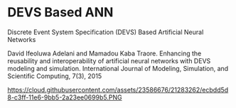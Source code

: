 # DEVS Based ANN
Discrete Event System Specification (DEVS) Based Artificial Neural Networks 

David Ifeoluwa Adelani and Mamadou Kaba Traore.  Enhancing the reusability and interoperability of artificial neural networks with DEVS modeling and simulation. International Journal of Modeling, Simulation, and Scientific Computing, 7(3), 2015

https://cloud.githubusercontent.com/assets/23586676/21283262/ecbdd5d8-c3ff-11e6-9bb5-2a23ee0699b5.PNG
